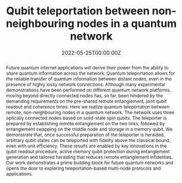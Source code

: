 ---
title: 'Qubit teleportation between non-neighbouring nodes in a quantum network'

# Authors
# If you created a profile for a user (e.g. the default `admin` user), write the username (folder name) here
# and it will be replaced with their full name and linked to their profile.
authors:
  - Sophie L. N. Hermans
  - admin
  - Hans K. C. Beukers
  - Simon Baier
  - Johannes Borregaard
  - Ronald Hanson

# Author notes (optional)
author_notes:
  - 'These authors contributed equally'
  - 'These authors contributed equally'

date: '2022-05-25T00:00:00Z'
doi: '10.1038/s41586-022-04697-y'

# Schedule page publish date (NOT publication's date).
publishDate: '2022-05-25T00:00:00Z'

# Publication type.
# Legend: 0 = Uncategorized; 1 = Conference paper; 2 = Journal article;
# 3 = Preprint / Working Paper; 4 = Report; 5 = Book; 6 = Book section;
# 7 = Thesis; 8 = Patent
publication_types: ['2']

# Publication name and optional abbreviated publication name.
publication: Nature
publication_short: Nature

abstract: >-
  Future quantum internet applications will derive their power from the ability to share quantum information across the network. Quantum teleportation allows for the reliable transfer of quantum information between distant nodes, even in the presence of highly lossy network connections. Although many experimental demonstrations have been performed on different quantum network platforms, moving beyond directly connected nodes has, so far, been hindered by the demanding requirements on the pre-shared remote entanglement, joint qubit readout and coherence times. Here we realize quantum teleportation between remote, non-neighbouring nodes in a quantum network. The network uses three optically connected nodes based on solid-state spin qubits. The teleporter is prepared by establishing remote entanglement on the two links, followed by entanglement swapping on the middle node and storage in a memory qubit. We demonstrate that, once successful preparation of the teleporter is heralded, arbitrary qubit states can be teleported with fidelity above the classical bound, even with unit efficiency. These results are enabled by key innovations in the qubit readout procedure, active memory qubit protection during entanglement generation and tailored heralding that reduces remote entanglement infidelities. Our work demonstrates a prime building block for future quantum networks and opens the door to exploring teleportation-based multi-node protocols and applications.

# Summary. An optional shortened abstract.
#summary: Lorem ipsum dolor sit amet, consectetur adipiscing elit. Duis posuere tellus ac convallis placerat. Proin tincidunt magna sed ex sollicitudin condimentum.

tags: []

# Display this page in the Featured widget?
featured: true

# Custom links (uncomment lines below)
links:
# - name: Online
#   url: 'https://doi.org/10.1038/s41586-022-04697-y'
- name: Media coverage
  url: '/post/teleportation_in_the_news/'

url_pdf: 'https://www.nature.com/articles/s41586-022-04697-y.pdf'
url_code: 'https://doi.org/10.4121/16645969'
url_dataset: 'https://doi.org/10.4121/16645969'
# url_poster: ''
# url_project: ''
# url_slides: ''
# url_source: ''
url_video: 'https://www.youtube.com/watch?v=vBjxI-5Fb4U'

# Featured image
# To use, add an image named `featured.jpg/png` to your page's folder.
image:
  caption: 'Matteo Pompili (left) and Sophie Hermans (right) work on one of the quantum network nodes, where mirrors and filters guide the laser beams to the diamond chip. Credit: Marieke de Lorijn for QuTech.'
  focal_point: ''
  preview_only: false

# Associated Projects (optional).
#   Associate this publication with one or more of your projects.
#   Simply enter your project's folder or file name without extension.
#   E.g. `internal-project` references `content/project/internal-project/index.md`.
#   Otherwise, set `projects: []`.
# projects:
#   - example

# Slides (optional).
#   Associate this publication with Markdown slides.
#   Simply enter your slide deck's filename without extension.
#   E.g. `slides: "example"` references `content/slides/example/index.md`.
#   Otherwise, set `slides: ""`.
# slides: example
---
